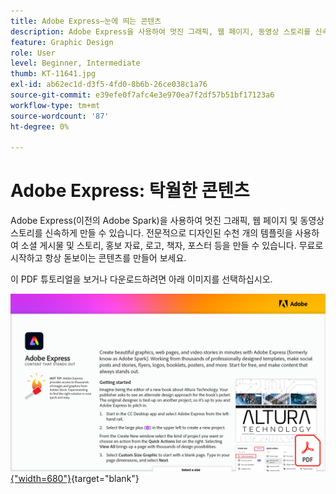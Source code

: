 ```yaml
---
title: Adobe Express—눈에 띄는 콘텐츠
description: Adobe Express을 사용하여 멋진 그래픽, 웹 페이지, 동영상 스토리를 신속하게 제작
feature: Graphic Design
role: User
level: Beginner, Intermediate
thumb: KT-11641.jpg
exl-id: ab62ec1d-d3f5-4fd0-8b6b-26ce038c1a76
source-git-commit: e39efe0f7afc4e3e970ea7f2df57b51bf17123a6
workflow-type: tm+mt
source-wordcount: '87'
ht-degree: 0%

---
```


# Adobe Express: 탁월한 콘텐츠

Adobe Express(이전의 Adobe Spark)을 사용하여 멋진 그래픽, 웹 페이지 및 동영상 스토리를 신속하게 만들 수 있습니다. 전문적으로 디자인된 수천 개의 템플릿을 사용하여 소셜 게시물 및 스토리, 홍보 자료, 로고, 책자, 포스터 등을 만들 수 있습니다. 무료로 시작하고 항상 돋보이는 콘텐츠를 만들어 보세요.

이 PDF 튜토리얼을 보거나 다운로드하려면 아래 이미지를 선택하십시오.

[![자습서의 첫 페이지 이미지](assets/Adobe-Express-content-that-stands-out.png){&quot;width=680&quot;}](assets/Adobe-Express-content-that-stands-out.pdf){target="blank"}
